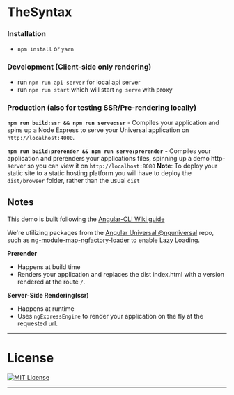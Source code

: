 # TheSyntax

### Installation
* `npm install` or `yarn`

### Development (Client-side only rendering)
* run `npm run api-server` for local api server
* run `npm run start` which will start `ng serve` with proxy

### Production (also for testing SSR/Pre-rendering locally)
**`npm run build:ssr && npm run serve:ssr`** - Compiles your application and spins up a Node Express to serve your Universal application on `http://localhost:4000`.

**`npm run build:prerender && npm run serve:prerender`** - Compiles your application and prerenders your applications files, spinning up a demo http-server so you can view it on `http://localhost:8080`
**Note**: To deploy your static site to a static hosting platform you will have to deploy the `dist/browser` folder, rather than the usual `dist`

## Notes

This demo is built following the [Angular-CLI Wiki guide](https://github.com/angular/angular-cli/wiki/stories-universal-rendering)

We're utilizing packages from the [Angular Universal @nguniversal](https://github.com/angular/universal) repo, such as [ng-module-map-ngfactory-loader](https://github.com/angular/universal/modules/module-map-ngfactory-loader) to enable Lazy Loading.

**Prerender** 
* Happens at build time
* Renders your application and replaces the dist index.html with a version rendered at the route `/`.

**Server-Side Rendering(ssr)**
* Happens at runtime
* Uses `ngExpressEngine` to render your application on the fly at the requested url.

---

# License
[![MIT License](https://img.shields.io/badge/license-MIT-blue.svg?style=flat)](/LICENSE)

---
